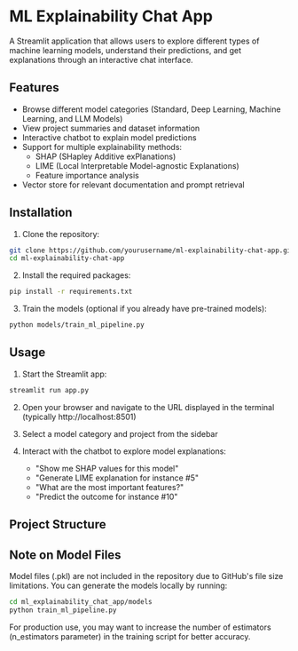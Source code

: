 # ML Explainability Chat App

A Streamlit application that allows users to explore different types of machine learning models, understand their predictions, and get explanations through an interactive chat interface.

## Features

- Browse different model categories (Standard, Deep Learning, Machine Learning, and LLM Models)
- View project summaries and dataset information
- Interactive chatbot to explain model predictions
- Support for multiple explainability methods:
  - SHAP (SHapley Additive exPlanations)
  - LIME (Local Interpretable Model-agnostic Explanations)
  - Feature importance analysis
- Vector store for relevant documentation and prompt retrieval

## Installation

1. Clone the repository:
```bash
git clone https://github.com/yourusername/ml-explainability-chat-app.git
cd ml-explainability-chat-app
```

2. Install the required packages:
```bash
pip install -r requirements.txt
```

3. Train the models (optional if you already have pre-trained models):
```bash
python models/train_ml_pipeline.py
```

## Usage

1. Start the Streamlit app:
```bash
streamlit run app.py
```

2. Open your browser and navigate to the URL displayed in the terminal (typically http://localhost:8501)

3. Select a model category and project from the sidebar

4. Interact with the chatbot to explore model explanations:
   - "Show me SHAP values for this model"
   - "Generate LIME explanation for instance #5"
   - "What are the most important features?"
   - "Predict the outcome for instance #10"

## Project Structure

## Note on Model Files
Model files (.pkl) are not included in the repository due to GitHub's file size limitations. You can generate the models locally by running:

```bash
cd ml_explainability_chat_app/models
python train_ml_pipeline.py
```

For production use, you may want to increase the number of estimators (n_estimators parameter) in the training script for better accuracy.

